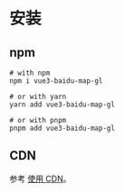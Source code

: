 # 安装

## npm

```shell
# with npm
npm i vue3-baidu-map-gl

# or with yarn
yarn add vue3-baidu-map-gl

# or with pnpm
pnpm add vue3-baidu-map-gl
```

## CDN

参考 [使用 CDN](/zh/guide/usage-cdn)。
